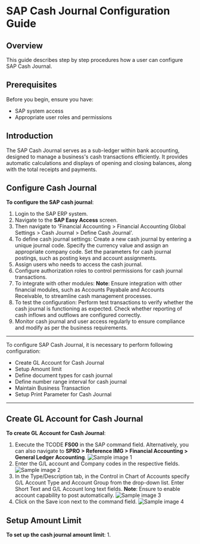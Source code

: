 # SAP Cash Journal Configuration Guide

## Overview
This guide describes step by step procedures how a user can configure SAP Cash Journal.

## Prerequisites

Before you begin, ensure you have:

- SAP system access
- Appropriate user roles and permissions


## Introduction
The SAP Cash Journal serves as a sub-ledger within bank accounting, designed to manage a business's cash transactions efficiently. It provides automatic calculations and displays of opening and closing balances, along with the total receipts and payments.


## Configure Cash Journal
**To configure the SAP cash journal**:
1. Login to the SAP ERP system.
2. Navigate to the **SAP Easy Access** screen.
3. Then navigate to 'Financial Accounting > Financial Accounting Global Settings > Cash Journal > Define Cash Journal'.
4. To define cash journal settings:
       Create a new cash journal by entering a unique journal code.
       Specify the currency value and assign an appropriate company code.
       Set the parameters for cash journal postings, such as posting keys and account assignments.
5.  Assign users who needs to access the cash journal.
6.	Configure authorization roles to control permissions for cash journal transactions.
7.	To integrate with other modules:
      **Note**: Ensure integration with other financial modules, such as Accounts Payabale and Accounts Receivable, to streamline cash management processes.
8.	To test the configuration:
        Perform test transactions to verify whether the cash journal is functioning as expected.
        Check whether reporting of cash inflows and outflows are configured correctly.
9.	Monitor cash journal and user access regularly to ensure compliance and modify as per the business requirements.

-------------------------------------------------------------------------------------------------------------------------------------------------------------------------------------------------------------

To configure SAP Cash Journal, it is necessary to perform following configuration:
- Create GL Account for Cash Journal
- Setup Amount limit 
- Define document types for cash journal
- Define number range interval for cash journal
- Maintain Business Transaction
- Setup Print Parameter for Cash Journal
--------------------------------------------------------------------------------------------------------------------------------------------------------------------------------------------------------------

## Create GL Account for Cash Journal
**To create GL Account for Cash Journal**:
1. Execute the TCODE **FS00** in the SAP command field. Alternatively, you can also navigate to **SPRO > Reference IMG > Financial Accounting > General Ledger Accounting**.
![Sample image 1](SAP-Cash-Journal-images/image1.png) 
2. Enter the G/L account and Company codes in the respective fields.
![Sample image 2](Projects/SAP-Cash-Journal-images/image2.png)
3. In the Type/Description tab, in the Control in Chart of Accounts specify G/L Account Type and Account Group from the drop-down list. Enter Short Text and G/L Account long text fields.
**Note**: Ensure to enable account capability to post automatically.
![Sample image 3](Projects/SAP-Cash-Journal-images/image3.png)
4. Click on the Save icon next to the command field.
![Sample image 4](Projects/SAP-Cash-Journal-images/image4.png)

## Setup Amount Limit
**To set up the cash journal amount limit**:
1. 


  



